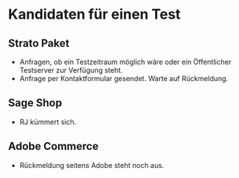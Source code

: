 # Kandidaten für einen Test

## Strato Paket

- Anfragen, ob ein Testzeitraum möglich wäre oder ein Öffentlicher Testserver zur Verfügung steht.
- Anfrage per Kontaktformular gesendet. Warte auf Rückmeldung.

## Sage Shop

- RJ kümmert sich.

## Adobe Commerce

- Rückmeldung seitens Adobe steht noch aus.
